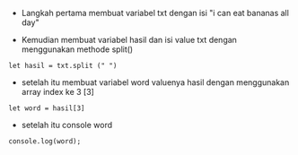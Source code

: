 - Langkah pertama membuat variabel txt dengan isi "i can eat bananas all day"

- Kemudian membuat variabel hasil dan isi value txt dengan menggunakan methode split()

``` let hasil = txt.split (" ") ```

- setelah itu membuat variabel word valuenya hasil dengan menggunakan array index ke 3 [3]

``` let word = hasil[3] ```

- setelah itu console word 

``` console.log(word); ```